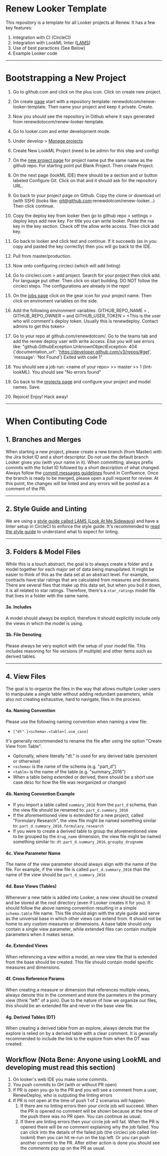 # Renew Looker Template

This repository is a template for all Looker projects at Renew. It has a few key features:
1. Integration with CI (CircleCI)
2. Integration with LookML linter ([LAMS](https://looker-open-source.github.io/look-at-me-sideways/rules.html))
3. Use of best paractices (See Below)
4. Example Looker code

****

# Bootstrapping a New Project
1. Go to github.com and click on the plus icon. Click on create new project.
2. On create [page](github.com/new) start with a repository template: renewdotcom/renew-looker-template. Then name your project and keep it private. Create.
3. Now you should see the repository in Github where it says generated from renewdotocom/renew-looker-template.
4. Go to looker.com and enter development mode.
5. Under develop > [Manage projects](https://renewrenew.looker.com/projects)
6. Create New LookML Project (need to be admin for this step and config)
7. On the [new project page](https://renewrenew.looker.com/projects/new) for project name put the same name as the github repo. For starting point put Blank Project. Then create Project.
8. On the next page (lookML IDE) there should be a section and or button labeled Configure Git. Click on that and it should ask for the repository URL.
9. Go back to your project page on Github. Copy the clone or download url (with SSH) (looks like: git@github.com:renewdotcom/renew-looker...) Then click continue.
10. Copy the deploy key from looker then go to github repo > settings > deploy keys add new key. For title you can write looker. Paste the rsa key in the key section. Check off the allow write access. Then click add key.
11. Go back to looker and click test and continue. If it succeeds (as in you copy and pasted the key correctly) then you will go back to the IDE.
12. Pull from master/production.
13. Now onto configuring circleci (which will add linting)
14. Go to ciricleci.com > add project. Search for your project then click add. For language put other. Then click on start building. DO NOT follow the circleci steps. The configurations are already in the repo!

15. On the [jobs page](https://circleci.com/gh/renewdotcom) click on the gear icon for your project name. Then click on enviroment variables on the side.
16. Add the following environment variables: GITHUB_REPO_NAME = <name of your repo>, GITHUB_REPO_OWNER = <usually renewdotcom but in general whichever account name is the owner of the repo> and GITHUB_USER_TOKEN = <This is the user who will comment's deploy token. Usually this is renewdeploy. Contact admins to get this token>
17. Go to your repo at github.com/renewdotcom/<your repo>. Go to the teams tab and add the renew deploy user with write access. Else you will see errors like: "github.GithubException.UnknownObjectException: 404 {'documentation_url': 'https://developer.github.com/v3/repos/#get', 'message': 'Not Found'}
Exited with code 1"
18. You should see a job run: \<name of your repo> >> master >> 1 (lint-lookML). You should see "No errors found"
19. Go back to the [projects page](https://renewrenew.looker.com/projects) and configure your project and model names. Save.
20. Rejoice! Enjoy! Hack away!

****

# When Contibuting Code

## 1. Branches and Merges
When starting a new project, please create a new branch (from Master) with the Jira ticket ID and a short descriptor. Do not use the default branch Looker gives you (with your name in it). When committing, always prefix commits with the ticket ID followed by a short description of what changed. Always follow the [commit messages guidelines](https://renewdotcom.atlassian.net/wiki/spaces/REN/pages/220823553/Development+Lifecycle#DevelopmentLifecycle-CommitMessages) found in Confluence. Once the branch is ready to be merged, please open a pull request for review. At this point, the changes will be linted and any errors will be posted as a comment of the PR.

****

## 2. Style Guide and Linting
We are using a [style guide called LAMS (Look At Me Sideways)](https://github.com/looker-open-source/look-at-me-sideways) and have a linter setup in CircleCI to enforce the style guide. It's recommended to [read the style guide](https://looker-open-source.github.io/look-at-me-sideways/rules.html) to understand what to expect for linting.

****

## 3. Folders & Model Files
While this is a touch abstract, the goal is to always create a folder and a model together for each major set of data being manupilated. It might be easier to think of this as the data set at an abstract level. For example, contracts have star ratings that are calculated from measures and domains. There are several files that make up this data set, but when you boil it down, it is all related to star ratings. Therefore, there's a `star_ratings` model file that lives in a folder with the same name.

#### 3a. Includes
A model should always be explicit, therefore it should explicitly include only the views in which the model is using.

#### 3b. File Denoting
Please always be very explicit with the setup of your model file. This includes reasoning for file versions (if multiple) and other items such as derived tables.

****

## 4. View Files
The goal is to organize the files in the way that allows multiple Looker users to manipulate a single table without adding redundant parameters, while also not creating exhaustive, hard to navigate, files in the process.

#### 4a. Naming Convention
Please use the following naming convention when naming a view file:
- `["dt".]<schema>.<table>[.use_case]`

It's generally recommended to rename the file after using the option "Create View from Table".

- Optionally, where literally "dt." is used for any derived table (persistent or otherwise)
- `<schema>` is the name of the schema (e.g. "part_d")
- `<table>` is the name of the table (e.g. "summary_2016")
- When a table being extended or derived, there should be a short use case desc for how the file was reorganized or changed

#### 4b. Naming Convention Example
- If you import a table called `summary_2016` from the `part_d` schema, than the view file should be renamed to: `part_d.summary_2016`
- If the aforementioned view is extended for a new project, called "Formulary Research", the view file might be named something similar to: `part_d.summary_2016.formulary_research`
- If you were to create a derived table to group the aforementioned view to be grouped by the `drug_name` dimension, the view file might be named something similar to: `dt.part_d.summary_2016.groupby_drugname`

#### 4c. View Parameter Name
The name of the view parameter should always align with the name of the file. For example, if the view file is called `part_d.summary_2016` than the name of the view should be `part_d_summary_2016`

#### 4d. Base Views (Tables)
Whenever a new table is added into Looker, a new view should be created and be stored at the root directory (even if Looker creates it for you). It should follow the above naming convention resulting in a simple `schema.table` file name. This file should align with the style guide and serve as the universal base in which other views can extend from. It should not be home to any custom measures or dimensions. A base table should only contain a single view parameter, while extended files can contain multiple parameters when it makes sense.

#### 4e. Extended Views
When referencing a view within a model, an new view file that is extended from the base should be created. This file should contain model specific measures and dimensions.

#### 4f. Cross Reference Params
When creating a measure or dimension that references multiple views, always denote this in the comment and store the parmeters in the primary view (think "left" of a join). Due to the nature of how we organize our files, this should be an extended file and never in the base view file.

#### 4g. Derived Tables (DT)
When creating a derived table from an explore, always denote that the explore is relied on by a derived table with a clear comment. It is generally recommended to include the link to the explore from when the DT was created.

## Workflow (Nota Bene: Anyone using LookML and developing must read this section)
1. On looker's web IDE you make some commits.
2. You push commits to GH (with or without PR open)
3. If PR is open you go to the PR and you will see a comment from a user, RenewDeploy, who is outputing the linting errors
4. If PR is not open at the time of push 1 of 2 scenarios will happen:
    1. If there are no linting errors then your circle job will succeed. When the PR is opened no comment will be shown because at the time of the push there was no PR open. You can continue as usual.
    2. If there are linting errors then your circle job will fail. When the PR is opened there will be no comment explaining why the job failed. You can click into the details of the failed job (the circleci job called lint-lookml) then you can hit re-run on the top left. Or you can push another commit to the PR. After either action is done you should see the comments pop up on the PR as usual.
